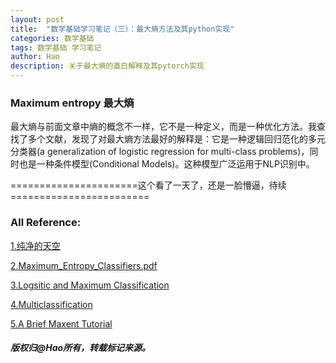```yaml
---
layout: post
title:  "数学基础学习笔记（三）：最大熵方法及其python实现"
categories: 数学基础
tags: 数学基础 学习笔记
author: Hao
description: 关于最大熵的直白解释及其pytorch实现
---
```


### Maximum entropy 最大熵
最大熵与前面文章中熵的概念不一样，它不是一种定义，而是一种优化方法。我查找了多个文献，发现了对最大熵方法最好的解释是：它是一种逻辑回归范化的多元分类器(a generalization of logistic
regression for multi-class problems)，同时也是一种条件模型(Conditional Models)。这种模型广泛运用于NLP识别中。


======================这个看了一天了，还是一脸懵逼，待续========================


### All Reference:
[1.纯净的天空](https://vimsky.com/article/714.html)

[2.Maximum_Entropy_Classifiers.pdf](https://web.stanford.edu/class/cs124/lec/Maximum_Entropy_Classifiers.pdf)

[3.Logsitic and Maximum Classification](http://ataspinar.com/2016/05/07/regression-logistic-regression-and-maximum-entropy-part-2-code-examples/#maxentfeatures)

[4.Multiclassification](https://www.csie.ntu.edu.tw/~cjlin/courses/optml2014/maxent.pdf)

[5.A Brief Maxent Tutorial](https://www.cs.cmu.edu/afs/cs/user/aberger/www/html/tutorial/tutorial.html)
##### 版权归@Hao所有，转载标记来源。

